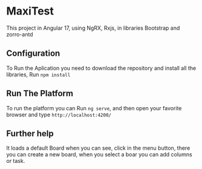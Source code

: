 # MaxiTest

This project in Angular 17, using NgRX, Rxjs, in libraries Bootstrap and zorro-antd

## Configuration 

To Run the Aplication you need to download the repository and install all the libraries, Run `npm install`

## Run The Platform

To run the platform you can Run `ng serve`, and then open your favorite browser and type `http://localhost:4200/`

## Further help

It loads a default Board when you can see, click in the menu button, there you can create a new board, when you select a boar you can add columns or task.

